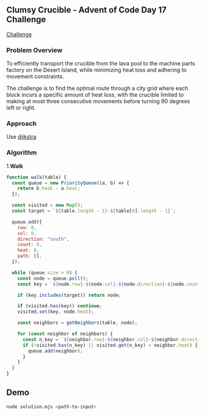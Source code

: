 ## Clumsy Crucible - Advent of Code Day 17 Challenge

[Challenge](https://adventofcode.com/2023/day/17)

### Problem Overview

To efficiently transport the crucible from the lava pool to the machine parts factory on the Desert Island, while minimizing heat loss and adhering to movement constraints.

The challenge is to find the optimal route through a city grid where each block incurs a specific amount of heat loss, with the crucible limited to making at most three consecutive movements before turning 90 degrees left or right.

### Approach

Use [dijkstra](https://en.wikipedia.org/wiki/Dijkstra%27s_algorithm)

### Algorithm

1.**Walk**

```js
function walk(table) {
  const queue = new PriorityQueue((a, b) => {
    return b.heat - a.heat;
  });

  const visited = new Map();
  const target = `${table.length - 1}-${table[0].length - 1}`;

  queue.add({
    row: 0,
    col: 0,
    direction: "south",
    count: 0,
    heat: 0,
    path: [],
  });

  while (queue.size > 0) {
    const node = queue.poll();
    const key = `${node.row}-${node.col}-${node.direction}-${node.count}`;

    if (key.includes(target)) return node;

    if (visited.has(key)) continue;
    visited.set(key, node.heat);

    const neighbors = getNeighbors(table, node);

    for (const neighbor of neighbors) {
      const n_key = `${neighbor.row}-${neighbor.col}-${neighbor.direction}`;
      if (!visited.has(n_key) || visited.get(n_key) > neighbor.heat) {
        queue.add(neighbor);
      }
    }
  }
}
```

## Demo

```bash
node solution.mjs <path-to-input>
```
